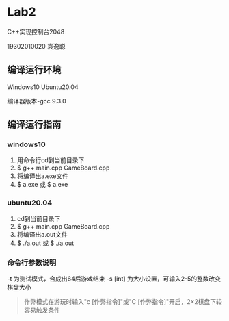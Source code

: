 # Lab2

C++实现控制台2048

19302010020 袁逸聪

## 编译运行环境

Windows10 Ubuntu20.04

编译器版本-gcc 9.3.0

## 编译运行指南

### windows10

1. 用命令行cd到当前目录下
2. $ g++ main.cpp GameBoard.cpp
3. 将编译出a.exe文件
4. $ a.exe 或 $ a.exe

### ubuntu20.04

1. cd到当前目录下
2. $ g++ main.cpp GameBoard.cpp
3. 将编译出a.out文件
4. $ ./a.out 或 $ ./a.out

### 命令行参数说明

-t 为测试模式，合成出64后游戏结束
-s [int] 为大小设置，可输入2-5的整数改变棋盘大小

>作弊模式在游玩时输入"c [作弊指令]"或"C [作弊指令]"开启，2×2棋盘下较容易触发条件
